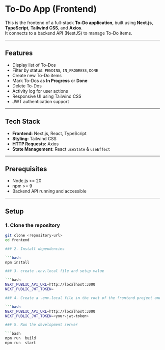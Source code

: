 # To-Do App (Frontend)

This is the frontend of a full-stack **To-Do application**, built using **Next.js**, **TypeScript**, **Tailwind CSS**, and **Axios**.  
It connects to a backend API (NestJS) to manage To-Do items.

---

## Features

- Display list of To-Dos
- Filter by status: `PENDING`, `IN_PROGRESS`, `DONE`
- Create new To-Do items
- Mark To-Dos as **In Progress** or **Done**
- Delete To-Dos
- Activity log for user actions
- Responsive UI using Tailwind CSS
- JWT authentication support

---

## Tech Stack

- **Frontend:** Next.js, React, TypeScript
- **Styling:** Tailwind CSS
- **HTTP Requests:** Axios
- **State Management:** React `useState` & `useEffect`

---

## Prerequisites

- Node.js >= 20
- npm >= 9
- Backend API running and accessible

---

## Setup

### 1. Clone the repository

```bash
git clone <repository-url>
cd frontend

### 2. Install dependencies

```bash
npm install

### 3. create .env.local file and setup value

```bash
NEXT_PUBLIC_API_URL=http://localhost:3000
NEXT_PUBLIC_JWT_TOKEN=

### 4. Create a .env.local file in the root of the frontend project and setup values

```bash
NEXT_PUBLIC_API_URL=http://localhost:3000
NEXT_PUBLIC_JWT_TOKEN=<your-jwt-token>

### 5. Run the development server

```bash
npm run  build
npm run  start




